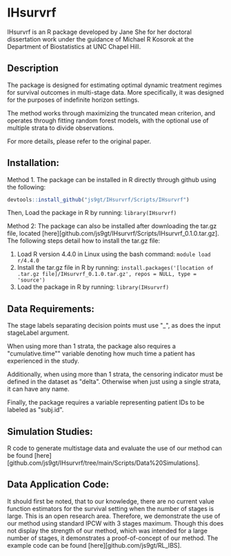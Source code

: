 # IHsurvrf

IHsurvrf is an R package developed by Jane She for her doctoral dissertation work under the guidance of Michael R Kosorok at the Department of Biostatistics at UNC Chapel Hill.

## Description

The package is designed for estimating optimal dynamic treatment regimes for survival outcomes in multi-stage data. More specifically, it was designed for the purposes of indefinite horizon settings.

The method works through maximizing the truncated mean criterion, and operates through fitting random forest models, with the optional use of multiple strata to divide observations.

For more details, please refer to the original paper.

## Installation:

Method 1. The package can be installed in R directly through github using the following:

``` r
devtools::install_github("js9gt/IHsurvrf/Scripts/IHsurvrf")
```

Then, Load the package in R by running: `library(IHsurvrf)`

Method 2: The package can also be installed after downloading the tar.gz file, located [here][github.com/js9gt/IHsurvrf/Scripts/IHsurvrf_0.1.0.tar.gz]. The following steps detail how to install the tar.gz file:

1.  Load R version 4.4.0 in Linux using the bash command: `module load r/4.4.0`
2.  Install the tar.gz file in R by running: `install.packages('[location of .tar.gz file]/IHsurvrf_0.1.0.tar.gz', repos = NULL, type = 'source')`
3.  Load the package in R by running: `library(IHsurvrf)`

## Data Requirements:

The stage labels separating decision points must use "\_", as does the input stageLabel argument.

When using more than 1 strata, the package also requires a "cumulative.time"" variable denoting how much time a patient has experienced in the study.

Additionally, when using more than 1 strata, the censoring indicator must be defined in the dataset as "delta". Otherwise when just using a single strata, it can have any name.

Finally, the package requires a variable representing patient IDs to be labeled as "subj.id".

## Simulation Studies:

R code to generate multistage data and evaluate the use of our method can be found [here][github.com/js9gt/IHsurvrf/tree/main/Scripts/Data%20Simulations].

## Data Application Code:

It should first be noted, that to our knowledge, there are no current value function estimators for the survival setting when the number of stages is large. This is an open research area. Therefore, we demonstrate the use of our method using standard IPCW with 3 stages maximum. Though this does not display the strength of our method, which was intended for a large number of stages, it demonstrates a proof-of-concept of our method. The example code can be found [here][github.com/js9gt/RL_IBS].
